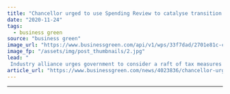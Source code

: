 ```yaml
---
title: "Chancellor urged to use Spending Review to catalyse transition to net zero road transport"
date: "2020-11-24"
tags: 
  - business green
source: "business green"
image_url: "https://www.businessgreen.com/api/v1/wps/33f7dad/2701e81c-c557-4fe5-afd4-7b1cfb45b498/8/ev-350x250-185x114.jpg"
image_fp: "/assets/img/post_thumbnails/2.jpg"
lead: "
 Industry alliance urges government to consider a raft of tax measures and financial incentives in support of new target date to phase out of diesel and petrol cars from 2030 ..."
article_url: "https://www.businessgreen.com/news/4023836/chancellor-urged-spending-review-catalyse-transition-net-zero-road-transport"
---
```


---
